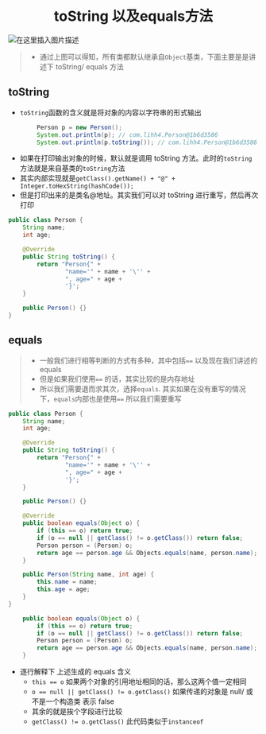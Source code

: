 <div align = "center"><h1>toString 以及equals方法</h1></div>

![在这里插入图片描述](https://img-blog.csdnimg.cn/93a58d5bb6c1490a827844955a0f13ed.png#pic_center)

> - 通过上图可以得知，所有类都默认继承自`Object`基类，下面主要是是讲述下 toString/ equals 方法

## toString

- `toString`函数的含义就是将对象的内容以字符串的形式输出

```Java
        Person p = new Person();
        System.out.println(p); // com.lihh4.Person@1b6d3586
        System.out.println(p.toString()); // com.lihh4.Person@1b6d3586
```

- 如果在打印输出对象的时候，默认就是调用 toString 方法。此时的`toString`方法就是来自基类的`toString`方法
- 其实内部实现就是`getClass().getName() + "@" + Integer.toHexString(hashCode());`
- 但是打印出来的是类名@地址。其实我们可以对 toString 进行重写，然后再次打印

```Java
public class Person {
    String name;
    int age;

    @Override
    public String toString() {
        return "Person{" +
                "name='" + name + '\'' +
                ", age=" + age +
                '}';
    }

    public Person() {}
}
```

## equals

> - 一般我们进行相等判断的方式有多种，其中包括`==` 以及现在我们讲述的 equals
> - 但是如果我们使用`==` 的话，其实比较的是内存地址
> - 所以我们需要退而求其次，选择`equals`. 其实如果在没有重写的情况下，`equals`内部也是使用`==` 所以我们需要重写

```Java
public class Person {
    String name;
    int age;

    @Override
    public String toString() {
        return "Person{" +
                "name='" + name + '\'' +
                ", age=" + age +
                '}';
    }

    public Person() {}

    @Override
    public boolean equals(Object o) {
        if (this == o) return true;
        if (o == null || getClass() != o.getClass()) return false;
        Person person = (Person) o;
        return age == person.age && Objects.equals(name, person.name);
    }

    public Person(String name, int age) {
        this.name = name;
        this.age = age;
    }
}
```

```Java
    public boolean equals(Object o) {
        if (this == o) return true;
        if (o == null || getClass() != o.getClass()) return false;
        Person person = (Person) o;
        return age == person.age && Objects.equals(name, person.name);
    }
```

- 逐行解释下 上述生成的 equals 含义
  - `this == o` 如果两个对象的引用地址相同的话，那么这两个值一定相同
  - `o == null || getClass() != o.getClass()` 如果传递的对象是 null/ 或 不是一个构造类 表示 false
  - 其余的就是挨个字段进行比较
  - `getClass() != o.getClass()` 此代码类似于`instanceof`
